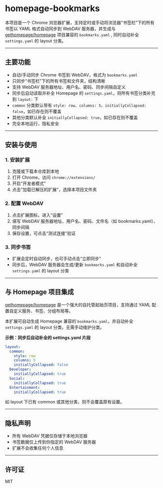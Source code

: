 # homepage-bookmarks

本项目是一个 Chrome 浏览器扩展，支持定时或手动将浏览器“书签栏”下的所有书签以 YAML 格式自动同步到 WebDAV 服务器，并生成与 [gethomepage/homepage](https://github.com/gethomepage/homepage) 项目兼容的 `bookmarks.yaml` , 同时自动补全 `settings.yaml` 的 layout 分类。

---

## 主要功能

- 自动/手动同步 Chrome 书签到 WebDAV，格式为 `bookmarks.yaml`
- 只同步“书签栏”下的所有书签和文件夹，结构清晰
- 支持 WebDAV 服务器地址、用户名、密码、同步间隔自定义
- 同步后自动读取并补全 Homepage 的 `settings.yaml`，将所有书签分类补充到 `layout:` 下
- `common` 分类默认带有 `style: row`、`columns: 5`、`initiallyCollapsed: false`，如已存在则不覆盖
- 其他分类默认补全 `initiallyCollapsed: true`，如已存在则不覆盖
- 完全本地运行，隐私安全

---

## 安装与使用

### 1. 安装扩展

1. 克隆或下载本仓库到本地
2. 打开 Chrome，访问 `chrome://extensions/`
3. 开启“开发者模式”
4. 点击“加载已解压的扩展”，选择本项目文件夹

### 2. 配置 WebDAV

1. 点击扩展图标，进入“设置”
2. 填写 WebDAV 服务器地址、用户名、密码、文件名（如 bookmarks.yaml）、同步间隔
3. 保存设置，可点击“测试连接”验证

### 3. 同步书签

- 扩展会定时自动同步，也可手动点击“立即同步”
- 同步后，WebDAV 服务器会生成/更新 `bookmarks.yaml` 和自动补全 `settings.yaml` 的 layout 分类

---

## 与 Homepage 项目集成

[gethomepage/homepage](https://github.com/gethomepage/homepage) 是一个强大的自托管起始页项目，支持通过 YAML 配置自定义服务、书签、分组布局等。

本扩展可自动生成 Homepage 兼容的 `bookmarks.yaml`，并自动补全 `settings.yaml` 的 layout 分类，无需手动维护分类。

**示例：同步后自动补全的 settings.yaml 片段**

```yaml
layout:
  common:
    style: row
    columns: 5
    initiallyCollapsed: false
  Developer:
    initiallyCollapsed: true
  Social:
    initiallyCollapsed: true
  Entertainment:
    initiallyCollapsed: true
```

如 layout 下已有 common 或其他分类，则不会覆盖原有设置。

---

## 隐私声明

- 所有 WebDAV 凭据仅存储于本地浏览器
- 书签数据仅上传到你指定的 WebDAV 服务器
- 扩展不会收集任何个人信息

---

## 许可证

MIT
